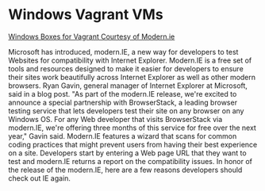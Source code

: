 Windows Vagrant VMs
===================

[Windows Boxes for Vagrant Courtesy of Modern.ie](http://blog.syntaxc4.net/post/2014/09/03/windows-boxes-for-vagrant-courtesy-of-modern-ie.aspx)

Microsoft has introduced, modern.IE, a new way for developers to test Websites for compatibility with Internet Explorer. Modern.IE is a free set of tools and resources designed to make it easier for developers to ensure their sites work beautifully across Internet Explorer as well as other modern browsers. Ryan Gavin, general manager of Internet Explorer at Microsoft, said in a blog post. "As part of the modern.IE release, we're excited to announce a special partnership with BrowserStack, a leading browser testing service that lets developers test their site on any browser on any Windows OS. For any Web developer that visits BrowserStack via modern.IE, we're offering three months of this service for free over the next year," Gavin said. Modern.IE features a wizard that scans for common coding practices that might prevent users from having their best experience on a site. Developers start by entering a Web page URL that they want to test and modern.IE returns a report on the compatibility issues. In honor of the release of the modern.IE, here are a few reasons developers should check out IE again.


